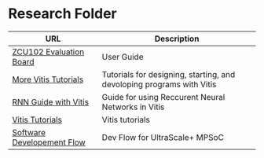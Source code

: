 # Research Folder

| URL | Description |
| --- | --- |
| [ZCU102 Evaluation Board](https://docs.xilinx.com/v/u/en-US/ug1182-zcu102-eval-bd) | User Guide |
| [More Vitis Tutorials](https://docs.xilinx.com/r/en-US/Vitis-Tutorials-Vitis-Platform-Creation/Design-Tutorials?tocId=AVB~cR5Cu_AV0_YG0mjRrw) | Tutorials for designing, starting, and devoloping programs with Vitis |
| [RNN Guide with Vitis](https://docs.xilinx.com/r/en-US/ug1563-vitis-ai-rnn/Overview) | Guide for using Reccurent Neural Networks in Vitis |
| [Vitis Tutorials](https://github.com/Xilinx/Vitis-AI-Tutorials) | Vitis tutorials |
| [Software Developement Flow](https://docs.xilinx.com/r/2021.1-English/ug1137-zynq-ultrascale-mpsoc-swdev/Software-Development-Flow) | Dev Flow for UltraScale+ MPSoC |
